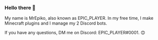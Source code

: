 ### Hello there 👀

My name is MrEpiko, also known as EPIC_PLAYER.
In my free time, I make Minecraft plugins and I manage my 2 Discord bots. 

If you have any questions, DM me on Discord: EPIC_PLAYER#0001. 😊

